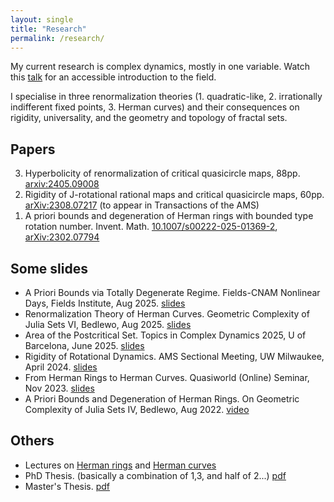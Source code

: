 ```yaml
---
layout: single
title: "Research"
permalink: /research/
---
```


My current research is complex dynamics, mostly in one variable. Watch this [talk](http://www.fields.utoronto.ca/talks/Story-1D-Holomorphic-Dynamics) for an accessible introduction to the field.   
   
I specialise in three renormalization theories (1. quadratic-like, 2. irrationally indifferent fixed points, 3. Herman curves) and their consequences on rigidity, universality, and the geometry and topology of fractal sets.
   
## Papers
<ol reversed>
  <li> Hyperbolicity of renormalization of critical quasicircle maps, 88pp. <a href="https://arxiv.org/abs/2405.09008">arxiv:2405.09008</a> </li>   
  <li> Rigidity of J-rotational rational maps and critical quasicircle maps, 60pp. <a href="https://arxiv.org/abs/2308.07217">arXiv:2308.07217</a> (to appear in Transactions of the AMS) </li>    
  <li> A priori bounds and degeneration of Herman rings with bounded type rotation number. Invent. Math. <a href="https://link.springer.com/article/10.1007/s00222-025-01369-2">10.1007/s00222-025-01369-2</a>, <a href="https://arxiv.org/abs/2302.07794">arXiv:2302.07794</a> </li>   
</ol> 
   
## Some slides
  * A Priori Bounds via Totally Degenerate Regime. Fields-CNAM Nonlinear Days, Fields Institute, Aug 2025. [slides](/files/slides-25-08-toronto.pdf)   
  * Renormalization Theory of Herman Curves. Geometric Complexity of Julia Sets VI, Bedlewo, Aug 2025. [slides](/files/slides-25-08-bedlewo.pdf)   
  * Area of the Postcritical Set. Topics in Complex Dynamics 2025, U of Barcelona, June 2025. [slides](/files/slides-25-06-TCD.pdf)    
  * Rigidity of Rotational Dynamics. AMS Sectional Meeting, UW Milwaukee, April 2024. [slides](/files/slides-24-04-rigidity.pdf)    
  * From Herman Rings to Herman Curves. Quasiworld (Online) Seminar, Nov 2023. [slides](/files/slides-23-11-quasiworld.pdf)    
  * A Priori Bounds and Degeneration of Herman Rings. On Geometric Complexity of Julia Sets IV, Bedlewo, Aug 2022. [video](https://www.youtube.com/watch?v=c-gUa7KJucY)    
   
## Others
  * Lectures on [Herman rings](/files/slides-23-12-Herman-rings.pdf) and [Herman curves](/files/slides-23-12-Herman-curves.pdf)   
  * PhD Thesis. (basically a combination of 1,3, and half of 2...) [pdf](/files/PhD_Thesis.pdf)    
  * Master's Thesis. [pdf](/files/masters-thesis.pdf)   